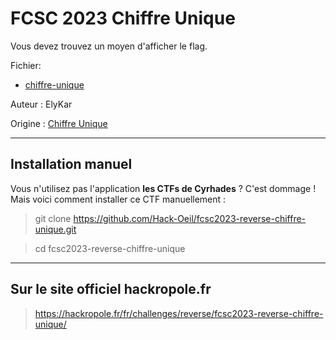 # FCSC 2023 Chiffre Unique

Vous devez trouvez un moyen d'afficher le flag.



Fichier:
- [chiffre-unique](chiffre-unique)



Auteur : ElyKar

Origine : [Chiffre Unique](https://hackropole.fr/fr/challenges/reverse/fcsc2023-reverse-chiffre-unique/)



-----------


## Installation manuel
Vous n'utilisez pas l'application **les CTFs de Cyrhades** ? C'est dommage !
Mais voici comment installer ce CTF manuellement :

> git clone https://github.com/Hack-Oeil/fcsc2023-reverse-chiffre-unique.git

> cd fcsc2023-reverse-chiffre-unique


-----------


## Sur le site officiel hackropole.fr
> https://hackropole.fr/fr/challenges/reverse/fcsc2023-reverse-chiffre-unique/